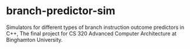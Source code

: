 # branch-predictor-sim
Simulators for different types of branch instruction outcome predictors in C++, The final project for CS 320 Advanced Computer Architecture at Binghamton University.

